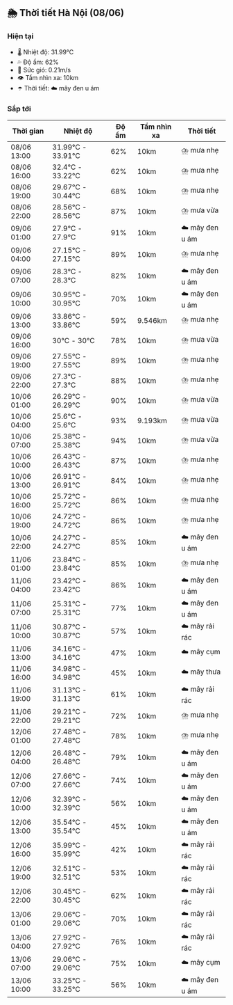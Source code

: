 ## 🌦️ Thời tiết Hà Nội (08/06)

### Hiện tại

- 🌡️ Nhiệt độ: 31.99℃
- 💦 Độ ẩm: 62%
- 💨 Sức gió: 0.21m/s
- 👁️ Tầm nhìn xa: 10km
- ☂️ Thời tiết: ☁️ mây đen u ám

### Sắp tới

| Thời gian | Nhiệt độ | Độ ẩm | Tầm nhìn xa | Thời tiết |
| --- | --- | --- | --- | --- |
| 08/06 13:00 | 31.99℃ - 33.91℃ | 62% | 10km | ⛈️ mưa nhẹ |
| 08/06 16:00 | 32.4℃ - 33.22℃ | 62% | 10km | ⛈️ mưa nhẹ |
| 08/06 19:00 | 29.67℃ - 30.44℃ | 68% | 10km | ⛈️ mưa nhẹ |
| 08/06 22:00 | 28.56℃ - 28.56℃ | 87% | 10km | ⛈️ mưa vừa |
| 09/06 01:00 | 27.9℃ - 27.9℃ | 91% | 10km | ☁️ mây đen u ám |
| 09/06 04:00 | 27.15℃ - 27.15℃ | 89% | 10km | ⛈️ mưa nhẹ |
| 09/06 07:00 | 28.3℃ - 28.3℃ | 82% | 10km | ☁️ mây đen u ám |
| 09/06 10:00 | 30.95℃ - 30.95℃ | 70% | 10km | ☁️ mây đen u ám |
| 09/06 13:00 | 33.86℃ - 33.86℃ | 59% | 9.546km | ⛈️ mưa nhẹ |
| 09/06 16:00 | 30℃ - 30℃ | 78% | 10km | ⛈️ mưa vừa |
| 09/06 19:00 | 27.55℃ - 27.55℃ | 89% | 10km | ⛈️ mưa nhẹ |
| 09/06 22:00 | 27.3℃ - 27.3℃ | 88% | 10km | ⛈️ mưa nhẹ |
| 10/06 01:00 | 26.29℃ - 26.29℃ | 90% | 10km | ⛈️ mưa vừa |
| 10/06 04:00 | 25.6℃ - 25.6℃ | 93% | 9.193km | ⛈️ mưa vừa |
| 10/06 07:00 | 25.38℃ - 25.38℃ | 94% | 10km | ⛈️ mưa vừa |
| 10/06 10:00 | 26.43℃ - 26.43℃ | 87% | 10km | ⛈️ mưa nhẹ |
| 10/06 13:00 | 26.91℃ - 26.91℃ | 84% | 10km | ⛈️ mưa nhẹ |
| 10/06 16:00 | 25.72℃ - 25.72℃ | 86% | 10km | ⛈️ mưa nhẹ |
| 10/06 19:00 | 24.72℃ - 24.72℃ | 86% | 10km | ⛈️ mưa nhẹ |
| 10/06 22:00 | 24.27℃ - 24.27℃ | 85% | 10km | ☁️ mây đen u ám |
| 11/06 01:00 | 23.84℃ - 23.84℃ | 85% | 10km | ⛈️ mưa nhẹ |
| 11/06 04:00 | 23.42℃ - 23.42℃ | 86% | 10km | ☁️ mây đen u ám |
| 11/06 07:00 | 25.31℃ - 25.31℃ | 77% | 10km | ☁️ mây đen u ám |
| 11/06 10:00 | 30.87℃ - 30.87℃ | 57% | 10km | ☁️ mây rải rác |
| 11/06 13:00 | 34.16℃ - 34.16℃ | 47% | 10km | ☁️ mây cụm |
| 11/06 16:00 | 34.98℃ - 34.98℃ | 45% | 10km | ☁️ mây thưa |
| 11/06 19:00 | 31.13℃ - 31.13℃ | 61% | 10km | ☁️ mây rải rác |
| 11/06 22:00 | 29.21℃ - 29.21℃ | 72% | 10km | ⛈️ mưa nhẹ |
| 12/06 01:00 | 27.48℃ - 27.48℃ | 78% | 10km | ⛈️ mưa nhẹ |
| 12/06 04:00 | 26.48℃ - 26.48℃ | 79% | 10km | ☁️ mây đen u ám |
| 12/06 07:00 | 27.66℃ - 27.66℃ | 74% | 10km | ☁️ mây đen u ám |
| 12/06 10:00 | 32.39℃ - 32.39℃ | 56% | 10km | ☁️ mây đen u ám |
| 12/06 13:00 | 35.54℃ - 35.54℃ | 45% | 10km | ☁️ mây đen u ám |
| 12/06 16:00 | 35.99℃ - 35.99℃ | 42% | 10km | ☁️ mây rải rác |
| 12/06 19:00 | 32.51℃ - 32.51℃ | 53% | 10km | ☁️ mây rải rác |
| 12/06 22:00 | 30.45℃ - 30.45℃ | 62% | 10km | ☁️ mây rải rác |
| 13/06 01:00 | 29.06℃ - 29.06℃ | 70% | 10km | ☁️ mây rải rác |
| 13/06 04:00 | 27.92℃ - 27.92℃ | 76% | 10km | ☁️ mây rải rác |
| 13/06 07:00 | 29.06℃ - 29.06℃ | 75% | 10km | ☁️ mây cụm |
| 13/06 10:00 | 33.25℃ - 33.25℃ | 56% | 10km | ☁️ mây đen u ám |
